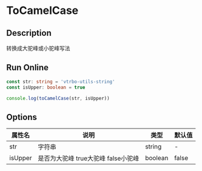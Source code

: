# ToCamelCase

## Description
转换成大驼峰或小驼峰写法

## Run Online

<RunCode :language="ts" :dependency="`
function capitalize(str: string): string {
  return str.charAt(0).toUpperCase() + str.slice(1)
}
function toCamelCase(str: string, isUpper: boolean = false): string {
  const camelCase = str
    .replace(/^[-|_]+|[-|_]+\$/g, '')
    .replace(/[-|_]+([a-z])/g, (_, key) => key.toUpperCase())
    .replace(/[-|_]+/g, '')
  return isUpper ? capitalize(camelCase) : camelCase
}`">

```ts
const str: string = 'vtrbo-utils-string'
const isUpper: boolean = true

console.log(toCamelCase(str, isUpper))
```

</RunCode>

## Options

<div class="utils-table">

| 属性名 | 说明 | 类型 | 默认值 |
| --- | --- | --- | --- |
| str | 字符串 | string | - |
| isUpper | 是否为大驼峰 true大驼峰 false小驼峰 | boolean | false |

</div>